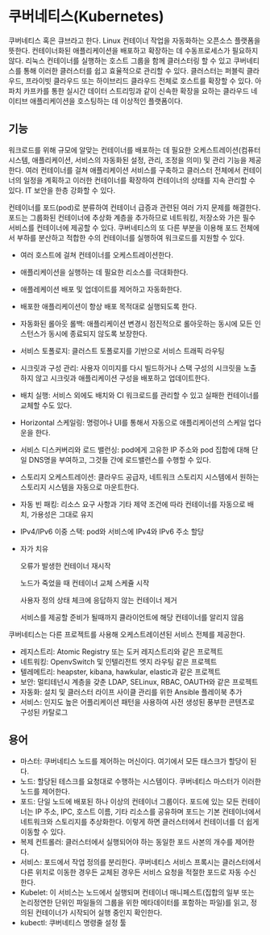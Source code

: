 # 쿠버네티스(Kubernetes)

쿠버네티스 혹은 큐브라고 한다. Linux 컨테이너 작업을 자동화하는 오픈소스 플랫폼을 뜻한다. 컨테이너화된 애플리케이션을 배포하고 확장하는 데 수동프로세스가 필요하지 않다. 리눅스 컨테이너를 실행하는 호스트 그룹을 함께 클러스터링 할 수 있고 쿠버네티스를 통해 이러한 클러스터를 쉽고 효율적으로 관리할 수 있다. 클러스터는 퍼블릭 클라우드, 프라이빗 클라우드 또는 하이브리드 클라우드 전체로 호스트를 확장할 수 있다. 아파치 카프카를 통한 실시간 데이터 스트리밍과 같이 신속한 확장을 요하는 클라우드 네이티브 애플리케이션을 호스팅하는 데 이상적인 플랫폼이다.

## 기능

워크로드를 위해 규모에 알맞는 컨테이너를 배포하는 데 필요한 오케스트레이션(컴퓨터 시스템, 애플리케이션, 서비스의 자동화된 설정, 관리, 조정을 의미) 및 관리 기능을 제공한다. 여러 컨테이너를 걸쳐 애플리케이션 서비스를 구축하고 클러스터 전체에서 컨테이너의 일정을 계획하고 이러한 컨테이너를 확장하여 컨테이너의 상태를 지속 관리할 수 있다. IT 보안을 한층 강화할 수 있다.

컨테이너를 포드(pod)로 분류하여 컨테이너 급증과 관련된 여러 가지 문제를 해결한다. 포드는 그룹화된 컨테이너에 추상화 계층을 추가하므로 네트워킹, 저장소와 가은 필수 서비스를 컨테이너에 제공할 수 있다. 쿠버네티스의 또 다른 부분을 이용해 포드 전체에서 부하를 분산하고 적합한 수의 컨테이너를 실행하여 워크로드를 지원할 수 있다.

- 여러 호스트에 걸쳐 컨테이너를 오케스트레이션한다.

- 애플리케이션을 실행하는 데 필요한 리소스를 극대화한다.

- 애플레케이션 배포 및 업데이트를 제어하고 자동화한다.

- 배포한 애플리케이션이 항상 배포 목적대로 실행되도록 한다.

- 자동화된 롤아웃 롤백: 애플리케이션 변경시 점진적으로 롤아웃하는 동시에 모든 인스턴스가 동시에 종료되지 않도록 보장한다.

- 서비스 토폴로지: 클러스트 토폴로지를 기반으로 서비스 트래픽 라우팅

- 시크릿과 구성 관리: 사용자 이미지를 다시 빌드하거나 스택 구성의 시크릿을 노출하지 않고 시크릿과 애플리케이션 구성을 배포하고 업데이트한다.

- 배치 실행: 서비스 외에도 배치와 CI 워크로드를 관리할 수 있고 실패한 컨테이너를 교체할 수도 있다.

- Horizontal 스케일링: 명렁어나 UI를 통해서 자동으로 애플리케이션의 스케일 업다운을 한다.

- 서비스 디스커버리와 로드 밸런싱: pod에게 고유한 IP 주소와 pod 집합에 대해 단일 DNS명을 부여하고, 그것들 간에 로드밸런스를 수행할 수 있다.

- 스토리지 오케스트레이션: 클라우드 공급자, 네트워크 스토리지 시스템에서 원하는 스토리지 시스템을 자동으로 마운트한다.

- 자동 빈 패킹: 리소스 요구 사항과 기타 제약 조건에 따라 컨테이너를 자동으로 배치, 가용성은 그대로 유지

- IPv4/IPv6 이중 스택: pod와 서비스에 IPv4와 IPv6 주소 할당

- 자가 치유

  오류가 발생한 컨테이너 재시작

  노드가 죽었을 때 컨테이너 교체 스케쥴 시작

  사용자 정의 상태 체크에 응답하지 않는 컨테이너 제거

  서비스를 제공할 준비가 될때까지 클라이언트에 해당 컨테이너를 알리지 않음



쿠버네티스는 다른 프로젝트를 사용해 오케스트레이션된 서비스 전체를 제공한다. 

- 레지스트리: Atomic Registry 또는 도커 레지스트리와 같은 프로젝트
- 네트워킹: OpenvSwitch 및 인텔리전트 엣지 라우팅 같은 프로젝트
- 텔레메트리: heapster, kibana, hawkular, elastic과 같은 프로젝트
- 보안: 멀티테넌시 계층을 갖춘 LDAP, SELinux, RBAC, OAUTH와 같은 프로젝트
- 자동화: 설치 및 클러스터 라이프 사이클 관리를 위한 Ansible 플레이북 추가
- 서비스: 인지도 높은 어플리케이션 패턴을 사용하여 사전 생성된 풍부한 콘텐츠로 구성된 카탈로그



## 용어

- 마스터: 쿠버네티스 노드를 제어하는 머신이다. 여기에서 모든 태스크가 할당이 된다.
- 노드: 할당된 테스크를 요청대로 수행하는 시스템이다. 쿠버네티스 마스터가 이러한 노드를 제어한다.
- 포드: 단일 노드에 배포된 하나 이상의 컨테이너 그룹이다. 포드에 있는 모든 컨테이너는 IP 주소, IPC, 호스트 이름, 기타 리소스를 공유하며 포드는 기본 컨테이너에서 네트워크와 스토리지를 추상화한다.  이렇게 하면 클러스터에서 컨테이너를 더 쉽게 이동할 수 있다.
- 복제 컨트롤러: 클러스터에서 실행되어야 하는 동일한 포드 사본의 개수를 제어한다.
- 서비스: 포드에서 작업 정의를 분리한다. 쿠버네티스 서비스 프록시는 클러스터에서 다른 위치로 이동한 경우든 교체된 경우든 서비스 요청을 적절한 포드로 자동 수신한다.
- Kubelet: 이 서비스는 노드에서 실행되며 컨테이너 매니페스트(집합의 일부 또는 논리정연한 단위인 파일들의 그룹을 위한 메타데이터를 포함하는 파일)를 읽고, 정의된 컨테이너가 시작되어 실행 중인지 확인한다.
- kubectl: 쿠버네티스 명령줄 설정 툴